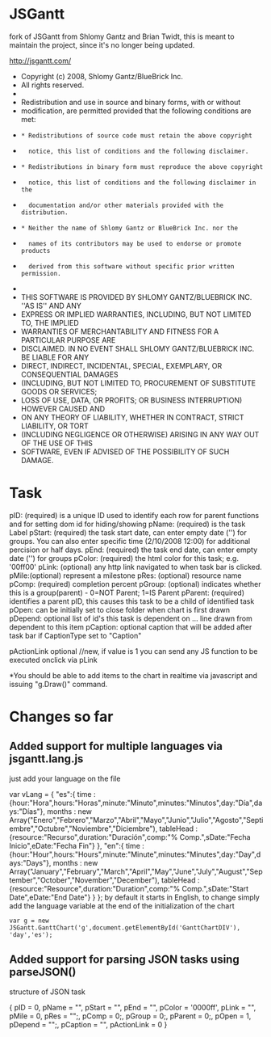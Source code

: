 # JSGantt
fork of JSGantt from Shlomy Gantz and Brian Twidt, this is meant to maintain the project, since it's no longer being updated.

http://jsgantt.com/

* Copyright (c) 2008, Shlomy Gantz/BlueBrick Inc.
* All rights reserved.
*
* Redistribution and use in source and binary forms, with or without
* modification, are permitted provided that the following conditions are met:
*     * Redistributions of source code must retain the above copyright
*       notice, this list of conditions and the following disclaimer.
*     * Redistributions in binary form must reproduce the above copyright
*       notice, this list of conditions and the following disclaimer in the
*       documentation and/or other materials provided with the distribution.
*     * Neither the name of Shlomy Gantz or BlueBrick Inc. nor the
*       names of its contributors may be used to endorse or promote products
*       derived from this software without specific prior written permission.
*
* THIS SOFTWARE IS PROVIDED BY SHLOMY GANTZ/BLUEBRICK INC. ''AS IS'' AND ANY
* EXPRESS OR IMPLIED WARRANTIES, INCLUDING, BUT NOT LIMITED TO, THE IMPLIED
* WARRANTIES OF MERCHANTABILITY AND FITNESS FOR A PARTICULAR PURPOSE ARE
* DISCLAIMED. IN NO EVENT SHALL SHLOMY GANTZ/BLUEBRICK INC. BE LIABLE FOR ANY
* DIRECT, INDIRECT, INCIDENTAL, SPECIAL, EXEMPLARY, OR CONSEQUENTIAL DAMAGES
* (INCLUDING, BUT NOT LIMITED TO, PROCUREMENT OF SUBSTITUTE GOODS OR SERVICES;
* LOSS OF USE, DATA, OR PROFITS; OR BUSINESS INTERRUPTION) HOWEVER CAUSED AND
* ON ANY THEORY OF LIABILITY, WHETHER IN CONTRACT, STRICT LIABILITY, OR TORT
* (INCLUDING NEGLIGENCE OR OTHERWISE) ARISING IN ANY WAY OUT OF THE USE OF THIS
* SOFTWARE, EVEN IF ADVISED OF THE POSSIBILITY OF SUCH DAMAGE.

# Task 
pID: (required) is a unique ID used to identify each row for parent functions and for setting dom id for hiding/showing
pName: (required) is the task Label
pStart: (required) the task start date, can enter empty date ('') for groups. You can also enter specific time (2/10/2008 12:00) for additional percision or half days.
pEnd: (required) the task end date, can enter empty date ('') for groups
pColor: (required) the html color for this task; e.g. '00ff00'
pLink: (optional) any http link navigated to when task bar is clicked.
pMile:(optional) represent a milestone
pRes: (optional) resource name
pComp: (required) completion percent
pGroup: (optional) indicates whether this is a group(parent) - 0=NOT Parent; 1=IS Parent
pParent: (required) identifies a parent pID, this causes this task to be a child of identified task
pOpen: can be initially set to close folder when chart is first drawn
pDepend: optional list of id's this task is dependent on ... line drawn from dependent to this item
pCaption: optional caption that will be added after task bar if CaptionType set to "Caption"

pActionLink optional //new, if value is 1 you can send any JS function to be executed onclick via pLink

*You should be able to add items to the chart in realtime via javascript and issuing "g.Draw()" command.

# Changes so far
## Added support for multiple languages via jsgantt.lang.js
 just add your language on the file
 
 var vLang = {
		"es":{
			time : {hour:"Hora",hours:"Horas",minute:"Minuto",minutes:"Minutos",day:"Día",days:"Días"},
			months : new Array("Enero","Febrero","Marzo","Abril","Mayo","Junio","Julio","Agosto","Septiembre","Octubre","Noviembre","Diciembre"),
			tableHead : {resource:"Recurso",duration:"Duración",comp:"% Comp.",sDate:"Fecha Inicio",eDate:"Fecha Fin"}
		},
		"en":{
			time : {hour:"Hour",hours:"Hours",minute:"Minute",minutes:"Minutes",day:"Day",days:"Days"},
			months : new Array("January","February","March","April","May","June","July","August","September","October","November","December"),
			tableHead : {resource:"Resource",duration:"Duration",comp:"% Comp.",sDate:"Start Date",eDate:"End Date"}
		}
	};
by default it starts in English, to change simply add the language variable at the end of the initialization of the chart
	
	var g = new JSGantt.GanttChart('g',document.getElementById('GanttChartDIV'), 'day','es');	
	

## Added support for parsing JSON tasks using parseJSON()

structure of JSON task

{
	pID = 0,
	pName = "",
	pStart = "",
	pEnd = "",
	pColor = '0000ff',
	pLink = "",
	pMile = 0,
	pRes = "";,
	pComp = 0;,
	pGroup = 0;,
	pParent = 0;,
	pOpen = 1,
	pDepend = "";,
	pCaption = "",
	pActionLink = 0
}
